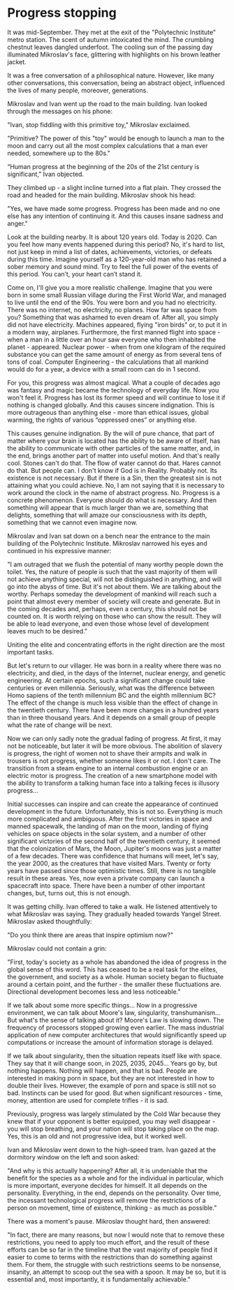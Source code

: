 # Progress stopping

It was mid-September. They met at the exit of the "Polytechnic Institute" metro station. The scent of autumn intoxicated the mind. The crumbling chestnut leaves dangled underfoot. The cooling sun of the passing day illuminated Mikroslav's face, glittering with highlights on his brown leather jacket.

It was a free conversation of a philosophical nature. However, like many other conversations, this conversation, being an abstract object, influenced the lives of many people, moreover, generations.

Mikroslav and Ivan went up the road to the main building. Ivan looked through the messages on his phone:

"Ivan, stop fiddling with this primitive toy," Mikroslav exclaimed.

"Primitive? The power of this "toy" would be enough to launch a man to the moon and carry out all the most complex calculations that a man ever needed, somewhere up to the 80s."

“Human progress at the beginning of the 20s of the 21st century is significant,” Ivan objected.

They climbed up - a slight incline turned into a flat plain. They crossed the road and headed for the main building. Mikroslav shook his head:

"Yes, we have made some progress. Progress has been made and no one else has any intention of continuing it. And this causes insane sadness and anger."

Look at the building nearby. It is about 120 years old. Today is 2020. Can you feel how many events happened during this period? No, it's hard to list, not just keep in mind a list of dates, achievements, victories, or defeats during this time. Imagine yourself as a 120-year-old man who has retained a sober memory and sound mind. Try to feel the full power of the events of this period. You can’t, your heart can’t stand it.

Come on, I'll give you a more realistic challenge. Imagine that you were born in some small Russian village during the First World War, and managed to live until the end of the 90s. You were born and you had no electricity. There was no internet, no electricity, no planes. How far was space from you? Something that was ashamed to even dream of. After all, you simply did not have electricity. Machines appeared, flying "iron birds" or, to put it in a modern way, airplanes. Furthermore, the first manned flight into space - when a man in a little over an hour saw everyone who then inhabited the planet - appeared. Nuclear power - when from one kilogram of the required substance you can get the same amount of energy as from several tens of tons of coal. Computer Engineering - the calculations that all mankind would do for a year, a device with a small room can do in 1 second.

For you, this progress was almost magical. What a couple of decades ago was fantasy and magic became the technology of everyday life. Now you won't feel it. Progress has lost its former speed and will continue to lose it if nothing is changed globally. And this causes sincere indignation. This is more outrageous than anything else - more than ethical issues, global warming, the rights of various “oppressed ones” or anything else.

This causes genuine indignation. By the will of pure chance, that part of matter where your brain is located has the ability to be aware of itself, has the ability to communicate with other particles of the same matter, and, in the end, brings another part of matter into useful motion. And that's really cool. Stones can't do that. The flow of water cannot do that. Hares cannot do that. But people can. I don't know if God is in Reality. Probably not. Its existence is not necessary. But if there is a Sin, then the greatest sin is not attaining what you could achieve. No, I am not saying that it is necessary to work around the clock in the name of abstract progress. No. Progress is a concrete phenomenon. Everyone should do what is necessary. And then something will appear that is much larger than we are, something that delights, something that will amaze our consciousness with its depth, something that we cannot even imagine now.

Mikroslav and Ivan sat down on a bench near the entrance to the main building of the Polytechnic Institute. Mikroslav narrowed his eyes and continued in his expressive manner:

"I am outraged that we flush the potential of many worthy people down the toilet. Yes, the nature of people is such that the vast majority of them will not achieve anything special, will not be distinguished in anything, and will go into the abyss of time. But it's not about them. We are talking about the worthy. Perhaps someday the development of mankind will reach such a point that almost every member of society will create and generate. But in the coming decades and, perhaps, even a century, this should not be counted on. It is worth relying on those who can show the result. They will be able to lead everyone, and even those whose level of development leaves much to be desired."

Uniting the elite and concentrating efforts in the right direction are the most important tasks.

But let's return to our villager. He was born in a reality where there was no electricity, and died, in the days of the Internet, nuclear energy, and genetic engineering. At certain epochs, such a significant change could take centuries or even millennia. Seriously, what was the difference between Homo sapiens of the tenth millennium BC and the eighth millennium BC? The effect of the change is much less visible than the effect of change in the twentieth century. There have been more changes in a hundred years than in three thousand years. And it depends on a small group of people what the rate of change will be next.

Now we can only sadly note the gradual fading of progress. At first, it may not be noticeable, but later it will be more obvious. The abolition of slavery is progress, the right of women not to shave their armpits and walk in trousers is not progress, whether someone likes it or not. I don't care. The transition from a steam engine to an internal combustion engine or an electric motor is progress. The creation of a new smartphone model with the ability to transform a talking human face into a talking feces is illusory progress...

Initial successes can inspire and can create the appearance of continued development in the future. Unfortunately, this is not so. Everything is much more complicated and ambiguous. After the first victories in space and manned spacewalk, the landing of man on the moon, landing of flying vehicles on space objects in the solar system, and a number of other significant victories of the second half of the twentieth century, it seemed that the colonization of Mars, the Moon, Jupiter's moons was just a matter of a few decades. There was confidence that humans will meet, let's say, the year 2000, as the creatures that have visited Mars. Twenty or forty years have passed since those optimistic times. Still, there is no tangible result in these areas. Yes, now even a private company can launch a spacecraft into space. There have been a number of other important changes, but, turns out, this is not enough.

It was getting chilly. Ivan offered to take a walk. He listened attentively to what Mikroslav was saying. They gradually headed towards Yangel Street. Mikroslav asked thoughtfully:

"Do you think there are areas that inspire optimism now?"

Mikroslav could not contain a grin:

"First, today's society as a whole has abandoned the idea of ​​progress in the global sense of this word. This has ceased to be a real task for the elites, the government, and society as a whole. Human society began to fluctuate around a certain point, and the further - the smaller these fluctuations are. Directional development becomes less and less noticeable."

If we talk about some more specific things... Now in a progressive environment, we can talk about Moore's law, singularity, transhumanism... But what's the sense of talking about it? Moore's Law is slowing down. The frequency of processors stopped growing even earlier. The mass industrial application of new computer architectures that would significantly speed up computations or increase the amount of information storage is delayed.

If we talk about singularity, then the situation repeats itself like with space. They say that it will change soon, in 2025, 2035, 2045... Years go by, but nothing happens. Nothing will happen, and that is bad. People are interested in making porn in space, but they are not interested in how to double their lives. However, the example of porn and space is still not so bad. Instincts can be used for good. But when significant resources - time, money, attention are used for complete trifles - it is sad.

Previously, progress was largely stimulated by the Cold War because they knew that if your opponent is better equipped, you may well disappear - you will stop breathing, and your nation will stop taking place on the map. Yes, this is an old and not progressive idea, but it worked well.

Ivan and Mikroslav went down to the high-speed tram. Ivan gazed at the dormitory window on the left and soon asked:

"And why is this actually happening? After all, it is undeniable that the benefit for the species as a whole and for the individual in particular, which is more important, everyone decides for himself. It all depends on the personality. Everything, in the end, depends on the personality. Over time, the incessant technological progress will remove the restrictions of a person on movement, time of existence, thinking - as much as possible."

There was a moment's pause. Mikroslav thought hard, then answered:

"In fact, there are many reasons, but now I would note that to remove these restrictions, you need to apply too much effort, and the result of these efforts can be so far in the timeline that the vast majority of people find it easier to come to terms with the restrictions than do something against them. For them, the struggle with such restrictions seems to be nonsense, insanity, an attempt to scoop out the sea with a spoon. It may be so, but it is essential and, most importantly, it is fundamentally achievable."
